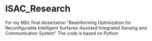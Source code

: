 # ISAC_Research
For my MSc final dissertation  "Beamforming Optimization for Reconfigurable Intelligent Surfaces-Assisted Integrated Sensing and Communication System"
The code is based on Python
